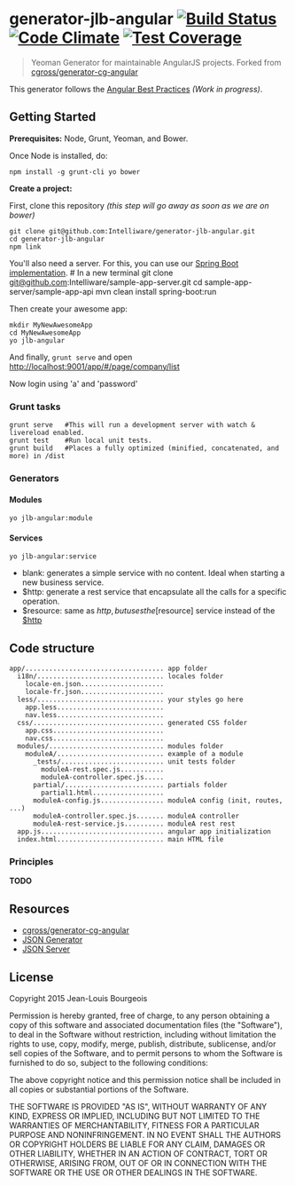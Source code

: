 [$http]: https://docs.angularjs.org/api/ng/service/$http
[$resource]: https://docs.angularjs.org/api/ngResource/service/$resource


# generator-jlb-angular [![Build Status](https://travis-ci.org/JLBoor/generator-jlb-angular.svg)](https://travis-ci.org/JLBoor/generator-jlb-angular) [![Code Climate](https://codeclimate.com/github/JLBoor/generator-jlb-angular/badges/gpa.svg)](https://codeclimate.com/github/JLBoor/generator-jlb-angular) [![Test Coverage](https://codeclimate.com/github/JLBoor/generator-jlb-angular/badges/coverage.svg)](https://codeclimate.com/github/JLBoor/generator-jlb-angular)

>Yeoman Generator for maintainable AngularJS projects. Forked from [cgross/generator-cg-angular](https://github.com/cgross/generator-cg-angular)

This generator follows the [Angular Best Practices](http://jlboor.github.io/angularjs/angular-best-practices-introduction/) *(Work in progress)*.


## Getting Started

**Prerequisites:** Node, Grunt, Yeoman, and Bower.

Once Node is installed, do:

    npm install -g grunt-cli yo bower

**Create a project:**

First, clone this repository *(this step will go away as soon as we are on bower)*

    git clone git@github.com:Intelliware/generator-jlb-angular.git
    cd generator-jlb-angular
    npm link

You'll also need a server.  For this, you can use our [Spring Boot implementation](https://github.com/Intelliware/sample-app-server.git).
    # In a new terminal
    git clone git@github.com:Intelliware/sample-app-server.git
    cd sample-app-server/sample-app-api
    mvn clean install spring-boot:run

Then create your awesome app:

    mkdir MyNewAwesomeApp
    cd MyNewAwesomeApp
    yo jlb-angular

And finally, `grunt serve` and open [http://localhost:9001/app/#/page/company/list](http://localhost:9001/app/#/page/company/list)

Now login using 'a' and 'password'

### Grunt tasks
    grunt serve   #This will run a development server with watch & livereload enabled.
    grunt test    #Run local unit tests.
    grunt build   #Places a fully optimized (minified, concatenated, and more) in /dist

### Generators
#### Modules
    yo jlb-angular:module

#### Services
    yo jlb-angular:service

- blank: generates a simple service with no content. Ideal when starting a new business service.
- $http: generate a rest service that encapsulate all the calls for a specific operation.
- $resource: same as $http, but uses the [$resource] service instead of the [$http]

## Code structure
    app/................................... app folder
      i18n/................................ locales folder
        locale-en.json.....................
        locale-fr.json.....................
      less/................................ your styles go here
        app.less...........................
        nav.less...........................
      css/................................. generated CSS folder
        app.css............................
        nav.css............................
      modules/............................. modules folder
        moduleA/........................... example of a module
          _tests/.......................... unit tests folder
            moduleA-rest.spec.js...........
            moduleA-controller.spec.js.....
          partial/......................... partials folder
            partial1.html..................
          moduleA-config.js................ moduleA config (init, routes, ...)
          moduleA-controller.spec.js....... moduleA controller
          moduleA-rest-service.js.......... moduleA rest rest
      app.js............................... angular app initialization
      index.html........................... main HTML file

### Principles
**TODO**

## Resources
- [cgross/generator-cg-angular](https://github.com/cgross/generator-cg-angular)
- [JSON Generator](http://www.json-generator.com/)
- [JSON Server](https://github.com/typicode/json-server)

## License

Copyright 2015 Jean-Louis Bourgeois

Permission is hereby granted, free of charge, to any person obtaining
a copy of this software and associated documentation files (the
"Software"), to deal in the Software without restriction, including
without limitation the rights to use, copy, modify, merge, publish,
distribute, sublicense, and/or sell copies of the Software, and to
permit persons to whom the Software is furnished to do so, subject to
the following conditions:

The above copyright notice and this permission notice shall be
included in all copies or substantial portions of the Software.

THE SOFTWARE IS PROVIDED "AS IS", WITHOUT WARRANTY OF ANY KIND,
EXPRESS OR IMPLIED, INCLUDING BUT NOT LIMITED TO THE WARRANTIES OF
MERCHANTABILITY, FITNESS FOR A PARTICULAR PURPOSE AND
NONINFRINGEMENT. IN NO EVENT SHALL THE AUTHORS OR COPYRIGHT HOLDERS BE
LIABLE FOR ANY CLAIM, DAMAGES OR OTHER LIABILITY, WHETHER IN AN ACTION
OF CONTRACT, TORT OR OTHERWISE, ARISING FROM, OUT OF OR IN CONNECTION
WITH THE SOFTWARE OR THE USE OR OTHER DEALINGS IN THE SOFTWARE.

